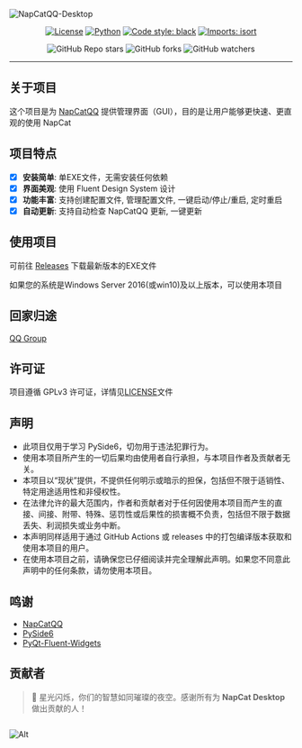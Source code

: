 ![NapCatQQ-Desktop](https://socialify.git.ci/NapNeko/NapCatQQ-Desktop/image?font=Raleway&logo=https%3A%2F%2Fraw.githubusercontent.com%2FNapNeko%2FNapCatQQ%2Fmain%2Flogo.png&name=1&pattern=Circuit%20Board&stargazers=1&theme=Auto)

<div align="center">

[![License](https://img.shields.io/github/license/NapNeko/NapCatQQ-Desktop)](LICENSE)
[![Python](https://img.shields.io/badge/Python-3.12.*-green)](https://www.python.org/)
[![Code style: black](https://img.shields.io/badge/code%20style-black-000000.svg)](https://github.com/psf/black)
[![Imports: isort](https://img.shields.io/badge/%20imports-isort-%231674b1?style=flat&labelColor=ef8336)](https://pycqa.github.io/isort/)

![GitHub Repo stars](https://img.shields.io/github/stars/NapNeko/NapCatQQ-Desktop?style=social)
![GitHub forks](https://img.shields.io/github/forks/NapNeko/NapCatQQ-Desktop?style=social)
![GitHub watchers](https://img.shields.io/github/watchers/NapNeko/NapCatQQ-Desktop?style=social)

</div>

---

## 关于项目

这个项目是为 [NapCatQQ](https://github.com/NapNeko/NapCatQQ) 提供管理界面（GUI），目的是让用户能够更快速、更直观的使用 NapCat

## 项目特点
- [x] **安装简单**: 单EXE文件，无需安装任何依赖
- [x] **界面美观**: 使用 Fluent Design System 设计
- [x] **功能丰富**: 支持创建配置文件, 管理配置文件, 一键启动/停止/重启, 定时重启
- [x] **自动更新**: 支持自动检查 NapCatQQ 更新, 一键更新

## 使用项目
可前往 [Releases](https://github.com/NapNeko/NapCatQQ-Desktop/releases) 下载最新版本的EXE文件

如果您的系统是Windows Server 2016(或win10)及以上版本，可以使用本项目

## 回家归途
[QQ Group](https://qm.qq.com/q/X4CA6RnoIw)

## 许可证

项目遵循 GPLv3 许可证，详情见[LICENSE](LICENSE)文件

## 声明

- 此项目仅用于学习 PySide6，切勿用于违法犯罪行为。  
- 使用本项目所产生的一切后果均由使用者自行承担，与本项目作者及贡献者无关。  
- 本项目以“现状”提供，不提供任何明示或暗示的担保，包括但不限于适销性、特定用途适用性和非侵权性。  
- 在法律允许的最大范围内，作者和贡献者对于任何因使用本项目而产生的直接、间接、附带、特殊、惩罚性或后果性的损害概不负责，包括但不限于数据丢失、利润损失或业务中断。  
- 本声明同样适用于通过 GitHub Actions 或 releases 中的打包编译版本获取和使用本项目的用户。  
- 在使用本项目之前，请确保您已仔细阅读并完全理解此声明。如果您不同意此声明中的任何条款，请勿使用本项目。

## 鸣谢
- [NapCatQQ](https://github.com/NapNeko/NapCatQQ)
- [PySide6](https://wiki.qt.io/Qt_for_Python)
- [PyQt-Fluent-Widgets](https://github.com/zhiyiYo/PyQt-Fluent-Widgets)

## 贡献者 
> 🌟 星光闪烁，你们的智慧如同璀璨的夜空。感谢所有为 **NapCat Desktop** 做出贡献的人！

<a href="https://github.com/NapNeko/NapCatQQ-Desktop/graphs/contributors">
  <img src="https://contrib.rocks/image?repo=NapNeko/NapCatQQ-Desktop" alt=""/>
</a>

![Alt](https://repobeats.axiom.co/api/embed/4078024c5df90cf42305ec425e68cfae76a1306d.svg "Repobeats analytics image")
